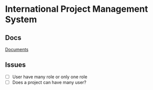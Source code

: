 # International Project Management System

## Docs
[Documents](/docs/README.md)

## Issues
- [ ] User have many role or only one role
- [ ] Does a project can have many user?
